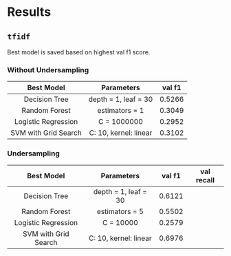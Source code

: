 # Results

## `tfidf`

Best model is saved based on highest val f1 score.

### Without Undersampling
Best Model | Parameters | val f1 
:-----: | :-----: | :-----: | 
Decision Tree | depth = 1, leaf = 30 | 0.5266 
Random Forest | estimators = 1 | 0.3049 
Logistic Regression | C = 1000000 | 0.2952 
SVM with Grid Search| C: 10, kernel: linear | 0.3102 

### Undersampling
Best Model | Parameters | val f1 | val recall
:-----: | :-----: | :-----: | :-----: |
Decision Tree | depth = 1, leaf = 30 | 0.6121 
Random Forest | estimators = 5 | 0.5502 
Logistic Regression | C = 10000 | 0.2579 
SVM with Grid Search| C: 10, kernel: linear | 0.6976 
